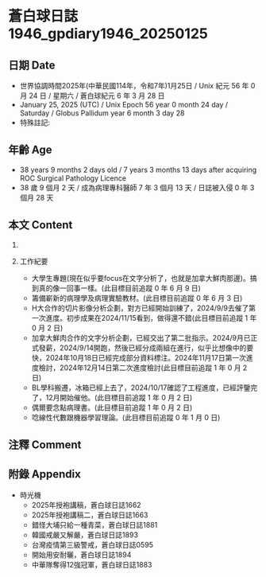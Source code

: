 [_metadata_:encoding]: - "utf-8"
[_metadata_:language]: - "zh-Hant-TW"
[_metadata_:fileformat]: - "markdown"
[_metadata_:MIME_type]: - "text/plain"
[_metadata_:markdown_version]: - "commonmark version 0.30"
[_metadata_:markdown_spec]: - "https://spec.commonmark.org/0.30/"

# 蒼白球日誌1946_gpdiary1946_20250125 #

## 日期 Date ##

* 世界協調時間2025年(中華民國114年，令和7年)1月25日 / Unix 紀元 56 年 0 月 24 日 / 星期六 / 蒼白球紀元 6 年 3 月 28 日
* January 25, 2025 (UTC) / Unix Epoch 56 year 0 month 24 day / Saturday / Globus Pallidum year 6 month 3 day 28
* 特殊註記:

## 年齡 Age ##

* 38 years 9 months 2 days old / 7 years 3 months 13 days after acquiring ROC Surgical Pathology Licence
* 38 歲 9 個月 2 天 / 成為病理專科醫師 7 年 3 個月 13 天 / 日誌被入侵 0 年 3 個月 28 天

## 本文 Content ##

1. 

2. 工作紀要

    - 大學生專題(現在似乎要focus在文字分析了，也就是加拿大鮮肉那邊)。搞到真的像一回事一樣。(此目標目前追蹤 0 年 6 月 9 日)
    - 籌備嶄新的病理學及病理實驗教材。(此目標目前追蹤 0 年 6 月 3 日)
    - H大合作的切片影像分析企劃，對方已經開始訓練了，2024/9/9去催了第一次進度。初步成果在2024/11/15看到，做得還不錯(此目標目前追蹤 1 年 0 月 2 日)
    - 加拿大鮮肉合作的文字分析企劃，已經交出了第二批指示。2024/9月已正式發薪，2024/9/14開跑，然後已經分成兩組在進行，似乎比想像中的要快，2024年10月18日已經完成部分資料標注。2024年11月17日第一次進度檢討，2024年12月14日第二次進度檢討(此目標目前追蹤 1 年 0 月 2 日)
    - BL學科搬遷，冰箱已經上去了，2024/10/17確認了工程進度，已經評鑒完了，12月開始催他。(此目標目前追蹤 1 年 0 月 2 日)
    - 偶爾要念點病理書。(此目標目前追蹤 1 年 0 月 2 日)
    - 唸線性代數跟機器學習理論。(此目標目前追蹤 0 年 1 月 0 日)

## 注釋 Comment ##


## 附錄 Appendix ##

* 時光機
    - 2025年授袍講稿，蒼白球日誌1662
    - 2025年授袍講稿二，蒼白球日誌1663
    - 錯怪大埔只給一種青菜，蒼白球日誌1881
    - 韓國戒嚴又解嚴，蒼白球日誌1893
    - 台灣疫情第三級警戒，蒼白球日誌0595
    - 開始用安耐曬，蒼白球日誌1894
    - 中華隊奪得12強冠軍，蒼白球日誌1883
